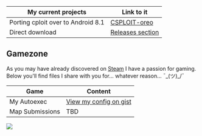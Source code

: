 My current projects | Link to it
--------------------|----------
Porting cploit over to Android 8.1 | [CSPLOIT-oreo](https://github.com/daerich/csploit-oreo)
Direct download					   | [Releases section](https://github.com/daerich/csploit-oreo/releases/tag/v1.6.6-rc.2-UNOFFICAL)


## Gamezone
As you may have already discovered on  [Steam](https://steamcommunity.com/id/daerich) I have a passion for gaming.
Below you'll find files I share with you for... whatever reason...  ¯\_(ツ)_/¯

Game| Content
--------------|-----------
My Autoexec|[View my config on gist](https://gist.github.com/daerich/162a0eff39fe435519b849eff4faf212)
Map Submissions|TBD



[<img src="https://badges.steamprofile.com/profile/default/steam/76561198122078540.png">](https://steamcommunity.com/id/daerich)
